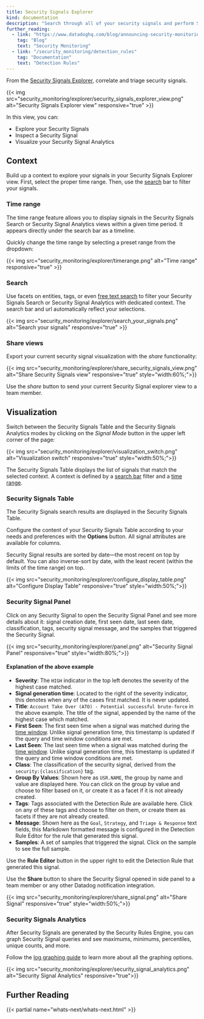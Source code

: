 ```yaml
---
title: Security Signals Explorer
kind: documentation
description: "Search through all of your security signals and perform Security Analytics"
further_reading:
  - link: "https://www.datadoghq.com/blog/announcing-security-monitoring/"
    tag: "Blog"
    text: "Security Monitoring"
  - link: "/security_monitoring/detection_rules"
    tag: "Documentation"
    text: "Detection Rules"
---
```


From the [Security Signals Explorer][4], correlate and triage security signals.

{{< img src="security_monitoring/explorer/security_signals_explorer_view.png" alt="Security Signals Explorer view" responsive="true" >}}


In this view, you can:

* Explore your Security Signals
* Inspect a Security Signal
* Visualize your Security Signal Analytics

## Context

Build up a context to explore your signals in your Security Signals Explorer view. First, select the proper time range. Then, use the [search](#search) bar to filter your signals.

### Time range

The time range feature allows you to display signals in the Security Signals Search or Security Signal Analytics views within a given time period. It appears directly under the search bar as a timeline. 

Quickly change the time range by selecting a preset range from the dropdown:

{{< img src="security_monitoring/explorer/timerange.png" alt="Time range" responsive="true" >}}


### Search

Use facets on entities, tags, or even [free text search][1] to filter your Security Signals Search or Security Signal Analytics with dedicated context. The search bar and url automatically reflect your selections.

{{< img src="security_monitoring/explorer/search_your_signals.png" alt="Search your signals" responsive="true" >}}

### Share views

Export your current security signal visualization with the *share* functionality:

{{< img src="security_monitoring/explorer/share_security_signals_view.png" alt="Share Security Signals view" responsive="true" style="width:60%;">}}


Use the *share* button to send your current Security Signal explorer view to a team member.


## Visualization

Switch between the Security Signals Table and the Security Signals Analytics modes by clicking on the *Signal Mode* button in the upper left corner of the page:

{{< img src="security_monitoring/explorer/visualization_switch.png" alt="Visualization switch" responsive="true" style="width:50%;">}}


The Security Signals Table displays the list of signals that match the selected context. A context is defined by a [search bar](#search) filter and a [time range](#time-range).


### Security Signals Table

The Security Signals search results are displayed in the Security Signals Table.

Configure the content of your Security Signals Table according to your needs and preferences with the **Options** button. All signal attributes are available for columns.

Security Signal results are sorted by date—the most recent on top by default. You can also inverse-sort by date, with the least recent (within the limits of the time range) on top.

{{< img src="security_monitoring/explorer/configure_display_table.png" alt="Configure Display Table" responsive="true" style="width:50%;">}}

### Security Signal Panel

Click on any Security Signal to open the Security Signal Panel and see more details about it: signal creation date, first seen date, last seen date, classification, tags, security signal message, and the samples that triggered the Security Signal.

{{< img src="security_monitoring/explorer/panel.png" alt="Security Signal Panel" responsive="true" style="width:80%;">}}

#### Explanation of the above example

- **Severity**: The `HIGH` indicator in the top left denotes the severity of the highest case matched.
- **Signal generation time**: Located to the right of the severity indicator, this denotes when any of the cases first matched. It is never updated.
- **Title**: `Account Take Over (ATO) - Potential successful brute-force` in the above example. The title of the signal, appended by the name of the highest case which matched.
- **First Seen**: The first seen time when a signal was matched during the [time window][2]. Unlike signal generation time, this timestamp is updated if the query and time window conditions are met. 
- **Last Seen**: The last seen time when a signal was matched during the [time window][2]. Unlike signal generation time, this timestamp is updated if the query and time window conditions are met. 
- **Class**: The classification of the security signal, derived from the `security:{classification}` tag.
- **Group By Values**: Shown here as `USR.NAME`, the group by name and value are displayed here. You can click on the group by value and choose to filter based on it, or create it as a facet if it is not already created.
- **Tags**: Tags associated with the Detection Rule are available here. Click on any of these tags and choose to filter on them, or create them as facets if they are not already created.
- **Message**: Shown here as the `Goal`, `Strategy`, and `Triage & Response` text fields, this Markdown formatted message is configured in the Detection Rule Editor for the rule that generated this signal.
- **Samples**: A set of samples that triggered the signal. Click on the sample to see the full sample.

Use the **Rule Editor** button in the upper right to edit the Detection Rule that generated this signal.
 
Use the **Share** button to share the Security Signal opened in side panel to a team member or any other Datadog notification integration. 

{{< img src="security_monitoring/explorer/share_signal.png" alt="Share Signal" responsive="true" style="width:50%;">}}

### Security Signals Analytics

After Security Signals are generated by the Security Rules Engine, you can graph Security Signal queries and see maximums, minimums, percentiles, unique counts, and more. 

Follow the [log graphing guide][3] to learn more about all the graphing options.

{{< img src="security_monitoring/explorer/security_signal_analytics.png" alt="Security Signal Analytics" responsive="true">}}


## Further Reading

{{< partial name="whats-next/whats-next.html" >}}


[1]: /logs/explorer/search
[2]: /security_monitoring/detection_rules/#time-windows
[3]: /logs/explorer/analytics
[4]: https://app.datadoghq.com/security
